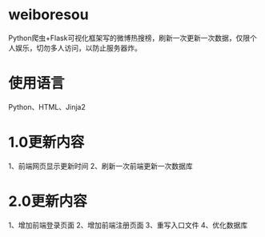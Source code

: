 # weiboresou
Python爬虫+Flask可视化框架写的微博热搜榜，刷新一次更新一次数据，仅限个人娱乐，切勿多人访问，以防止服务器炸。

# 使用语言
Python、HTML、Jinja2

# 1.0更新内容
1、前端网页显示更新时间
2、刷新一次前端更新一次数据库

# 2.0更新内容
1、增加前端登录页面
2、增加前端注册页面
3、重写入口文件
4、优化数据库
